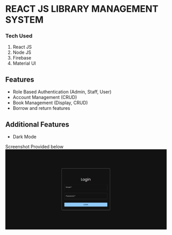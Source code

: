 # REACT JS LIBRARY MANAGEMENT SYSTEM
### Tech Used
1. React JS
2. Node JS
3. Firebase
4. Material UI

## Features 
- Role Based Authentication (Admin, Staff, User)
- Account Management (CRUD)
- Book Management  (Display, CRUD)
- Borrow and return features

## Additional Features
- Dark Mode

Screenshot Provided below
![Example Image](https://github.com/ralphjenrey/react-js-ralphLibary/blob/main/sample%20screenshots/Screenshot%202024-01-01%20202125.png?raw=true)
